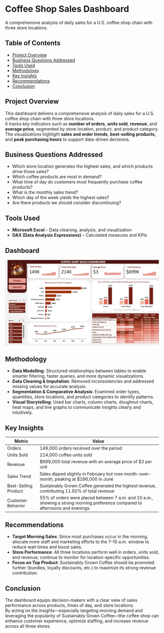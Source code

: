 # Coffee Shop Sales Dashboard  

A comprehensive analysis of daily sales for a U.S. coffee shop chain with three store locations.  

## Table of Contents  
- [Project Overview](#project-overview)  
- [Business Questions Addressed](#business-questions-addressed)  
- [Tools Used](#tools-used)  
- [Methodology](#methodology)  
- [Key Insights](#key-insights)  
- [Recommendations](#recommendations)  
- [Conclusion](#conclusion)  

## Project Overview  

This dashboard delivers a comprehensive analysis of daily sales for a U.S. coffee shop chain with three store locations.  
It tracks key indicators such as **number of orders**, **units sold**, **revenue**, and **average price**, segmented by store location, product, and product category.  
The visualizations highlight **sales and order trends**, **best-selling products**, and **peak purchasing hours** to support data-driven decisions.  

## Business Questions Addressed  

- Which store location generates the highest sales, and which products drive those sales?  
- Which coffee products are most in demand?  
- What time of day do customers most frequently purchase coffee products?  
- What is the monthly sales trend?  
- Which day of the week yields the highest sales?  
- Are there products we should consider discontinuing?  

## Tools Used  

- **Microsoft Excel** – Data cleaning, analysis, and visualization  
- **DAX (Data Analysis Expressions)** – Calculated measures and KPIs



## Dashboard

![Dashboard 1](https://github.com/Edmond-Boah/Excel-Projects/blob/main/image.png)


## Methodology  

- **Data Modelling**: Structured relationships between tables to enable smarter filtering, faster queries, and more dynamic visualizations.  
- **Data Cleaning & Imputation**: Removed inconsistencies and addressed missing values for accurate analysis.  
- **Segmentation & Comparative Analysis**: Examined order types, quantities, store locations, and product categories to identify patterns.  
- **Visual Storytelling**: Used bar charts, column charts, doughnut charts, heat maps, and line graphs to communicate insights clearly and intuitively.  

## Key Insights  

| Metric | Value |
|--------|-------|
| Orders | 149,000 orders received over the period |
| Units Sold | 214,000 coffee units sold |
| Revenue | $699,000 total revenue with an average price of $3 per unit |
| Sales Trend | Sales dipped slightly in February but rose month-over-month, peaking at $166,000 in June |
| Best-Selling Product | Sustainably Grown Coffee generated the highest revenue, contributing 11.92% of total revenue |
| Customer Behavior | 55% of orders were placed between 7 a.m. and 10 a.m., showing a strong morning preference compared to afternoons and evenings |

## Recommendations  

- **Target Morning Sales**: Since most purchases occur in the morning, allocate more staff and marketing efforts to the 7–10 a.m. window to reduce wait times and boost sales.  
- **Store Performance**: All three locations perform well in orders, units sold, and revenue; continue to monitor for location-specific opportunities.  
- **Focus on Top Product**: Sustainably Grown Coffee should be promoted further (bundles, loyalty discounts, etc.) to maximize its strong revenue contribution.  

## Conclusion  

The dashboard equips decision-makers with a clear view of sales performance across products, times of day, and store locations.  
By acting on the insights—especially targeting morning demand and leveraging the popularity of Sustainably Grown Coffee—the coffee shop can enhance customer experience, optimize staffing, and increase revenue across all three stores.  

